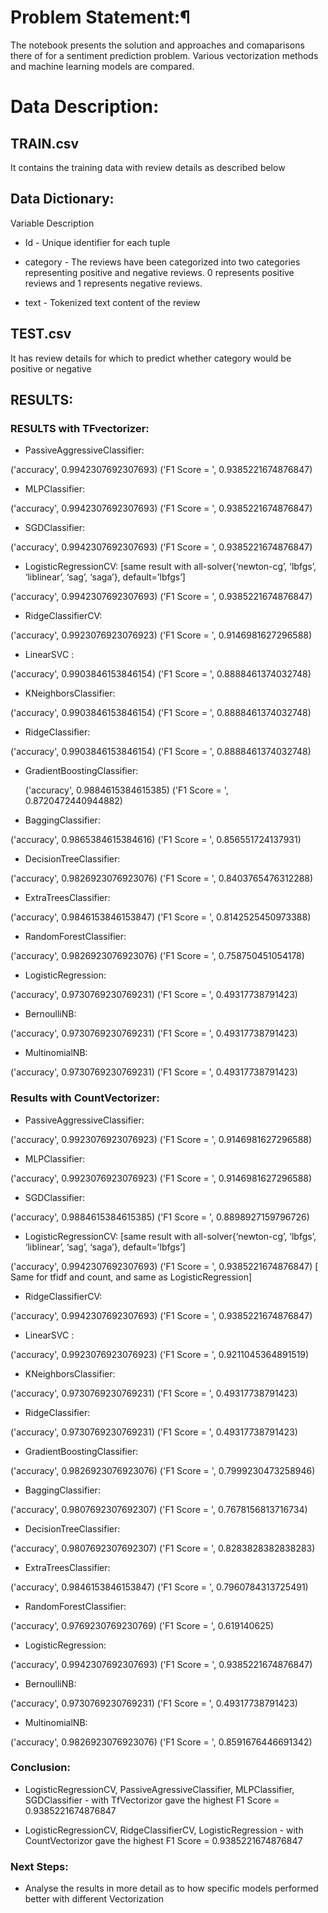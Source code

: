 # Problem Statement:¶
The notebook presents the solution and approaches and comaparisons there of for a sentiment prediction problem. Various vectorization methods and machine learning models are compared.

# Data Description:
## TRAIN.csv
It contains the training data with review details as described below

## Data Dictionary:
Variable Description

* Id - Unique identifier for each tuple

* category - The reviews have been categorized into two categories representing positive and negative reviews. 0 represents positive reviews and 1 represents negative reviews.

* text - Tokenized text content of the review

## TEST.csv
It has review details for which to predict whether category would be positive or negative

## RESULTS:

### RESULTS with TFvectorizer:

* PassiveAggressiveClassifier:

 ('accuracy', 0.9942307692307693)
  ('F1 Score = ', 0.9385221674876847)

* MLPClassifier:

 ('accuracy', 0.9942307692307693)
 ('F1 Score = ', 0.9385221674876847)

* SGDClassifier:

 ('accuracy', 0.9942307692307693)
 ('F1 Score = ', 0.9385221674876847)  

* LogisticRegressionCV:               [same result with all-solver{‘newton-cg’, ‘lbfgs’, ‘liblinear’, ‘sag’, ‘saga’}, default=’lbfgs’]

 ('accuracy', 0.9942307692307693)
 ('F1 Score = ', 0.9385221674876847)

* RidgeClassifierCV:

 ('accuracy', 0.9923076923076923)
 ('F1 Score = ', 0.9146981627296588)

* LinearSVC :

 ('accuracy', 0.9903846153846154)
 ('F1 Score = ', 0.8888461374032748)

* KNeighborsClassifier:

 ('accuracy', 0.9903846153846154)
 ('F1 Score = ', 0.8888461374032748)

* RidgeClassifier:

 ('accuracy', 0.9903846153846154)
 ('F1 Score = ', 0.8888461374032748)

* GradientBoostingClassifier:

  ('accuracy', 0.9884615384615385)
  ('F1 Score = ', 0.8720472440944882)

* BaggingClassifier:

 ('accuracy', 0.9865384615384616)
 ('F1 Score = ', 0.856551724137931)

* DecisionTreeClassifier:

 ('accuracy', 0.9826923076923076)
 ('F1 Score = ', 0.8403765476312288)

* ExtraTreesClassifier:

 ('accuracy', 0.9846153846153847)
 ('F1 Score = ', 0.8142525450973388)

* RandomForestClassifier:

 ('accuracy', 0.9826923076923076)
 ('F1 Score = ', 0.758750451054178)

* LogisticRegression:

 ('accuracy', 0.9730769230769231)
 ('F1 Score = ', 0.49317738791423)

* BernoulliNB:

 ('accuracy', 0.9730769230769231)
 ('F1 Score = ', 0.49317738791423)

* MultinomialNB:

 ('accuracy', 0.9730769230769231)
 ('F1 Score = ', 0.49317738791423)


### Results with CountVectorizer:

* PassiveAggressiveClassifier:

 ('accuracy', 0.9923076923076923)
 ('F1 Score = ', 0.9146981627296588)

* MLPClassifier:

 ('accuracy', 0.9923076923076923)
 ('F1 Score = ', 0.9146981627296588)

* SGDClassifier:

 ('accuracy', 0.9884615384615385)
 ('F1 Score = ', 0.8898927159796726)
 

* LogisticRegressionCV:               [same result with all-solver{‘newton-cg’, ‘lbfgs’, ‘liblinear’, ‘sag’, ‘saga’}, default=’lbfgs’]

('accuracy', 0.9942307692307693)
('F1 Score = ', 0.9385221674876847) [ Same for tfidf and count, and same as LogisticRegression]

* RidgeClassifierCV:

 ('accuracy', 0.9942307692307693)
 ('F1 Score = ', 0.9385221674876847)

* LinearSVC :

 ('accuracy', 0.9923076923076923)
 ('F1 Score = ', 0.9211045364891519)

* KNeighborsClassifier:

 ('accuracy', 0.9730769230769231)
 ('F1 Score = ', 0.49317738791423)

* RidgeClassifier:

 ('accuracy', 0.9730769230769231)
 ('F1 Score = ', 0.49317738791423)

* GradientBoostingClassifier:

 ('accuracy', 0.9826923076923076)
 ('F1 Score = ', 0.7999230473258946)

* BaggingClassifier:

 ('accuracy', 0.9807692307692307)
 ('F1 Score = ', 0.7678156813716734)

* DecisionTreeClassifier:

('accuracy', 0.9807692307692307)
('F1 Score = ', 0.8283828382838283)

* ExtraTreesClassifier:

 ('accuracy', 0.9846153846153847)
 ('F1 Score = ', 0.7960784313725491)

* RandomForestClassifier:

 ('accuracy', 0.9769230769230769)
 ('F1 Score = ', 0.619140625)

* LogisticRegression:                     

 ('accuracy', 0.9942307692307693)
 ('F1 Score = ', 0.9385221674876847)

* BernoulliNB:

 ('accuracy', 0.9730769230769231)
 ('F1 Score = ', 0.49317738791423)

* MultinomialNB:

 ('accuracy', 0.9826923076923076)
 ('F1 Score = ', 0.8591676446691342)    

### Conclusion:
* LogisticRegressionCV, PassiveAgressiveClassifier, MLPClassifier, SGDClassifier - with TfVectorizor gave the highest F1 Score = 0.9385221674876847

* LogisticRegressionCV, RidgeClassifierCV, LogisticRegression - with CountVectorizor gave the highest  F1 Score = 0.9385221674876847
### Next Steps:
* Analyse the results in more detail as to how specific models performed better with different Vectorization

